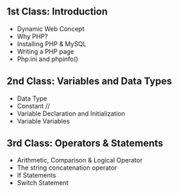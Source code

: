 ## 1st Class: Introduction
-	Dynamic Web Concept
-	Why PHP?
-	Installing PHP & MySQL
-	Writing a PHP page
-	Php.ini and phpinfo()

## 2nd Class: Variables and Data Types
-	Data Type
-	Constant // 
-	Variable Declaration and Initialization
-	Variable Variables

## 3rd Class: Operators & Statements
-	Arithmetic,
        Comparison & 
        Logical Operator
-	The string concatenation operator
-	If Statements
-	Switch Statement

